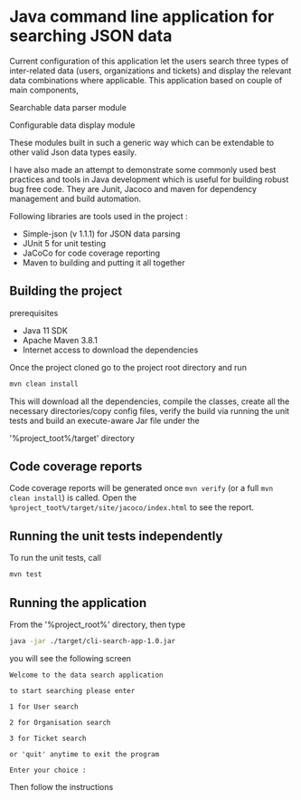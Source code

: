 # Java command line application for searching JSON data

Current configuration of this application let the users search three types of inter-related data (users, organizations and tickets) and display the relevant data combinations where applicable. This application based on couple of main components,

Searchable data parser module

Configurable data display module

These modules built in such a generic way which can be extendable to other valid Json data types easily.

I have also made an attempt to demonstrate some commonly used best practices and tools in Java development which is useful for building robust bug free code. They are Junit, Jacoco and maven for dependency management and build automation.

Following libraries are tools used in the project :

* Simple-json (v 1.1.1) for JSON data parsing
* JUnit 5 for unit testing
* JaCoCo for code coverage reporting
* Maven to building and putting it all together

## Building the project

prerequisites

* Java 11 SDK
* Apache Maven 3.8.1
* Internet access to download the dependencies

Once the project cloned go to the project root directory and run 

``` bash
mvn clean install
```


This will download all the dependencies, compile the classes, create all the necessary directories/copy config files, verify the build via running the unit tests and build an execute-aware Jar file under the 

'%project_toot%/target' directory

## Code coverage reports

Code coverage reports will be generated once `mvn verify` (or a full `mvn clean install`) is called. Open the `%project_toot%/target/site/jacoco/index.html` to see the report.

## Running the unit tests independently

To run the unit tests, call 

``` bash
mvn test
```

## Running the application

From the '%project_root%' directory, then type 

``` bash
java -jar ./target/cli-search-app-1.0.jar
```
you will see the following screen

```
Welcome to the data search application

to start searching please enter

1 for User search

2 for Organisation search

3 for Ticket search

or 'quit' anytime to exit the program

Enter your choice :
```

Then follow the instructions
